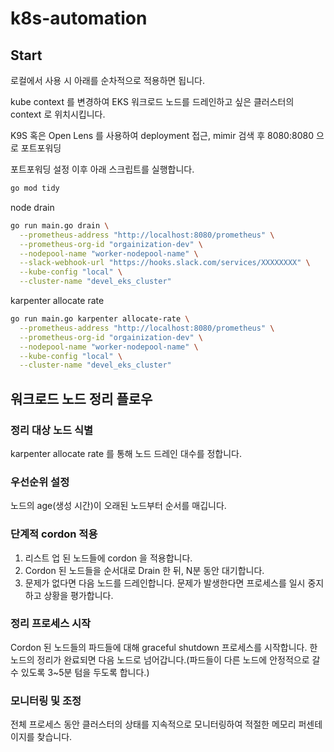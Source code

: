 # k8s-automation

## Start

로컬에서 사용 시 아래를 순차적으로 적용하면 됩니다.

kube context 를 변경하여 EKS 워크로드 노드를 드레인하고 싶은 클러스터의 context 로 위치시킵니다.

K9S 혹은 Open Lens 를 사용하여 deployment 접근, mimir 검색 후 8080:8080 으로 포트포워딩

포트포워딩 설정 이후 아래 스크립트를 실행합니다.

```sh
go mod tidy
```

node drain
```sh
go run main.go drain \
  --prometheus-address "http://localhost:8080/prometheus" \
  --prometheus-org-id "orgainization-dev" \
  --nodepool-name "worker-nodepool-name" \
  --slack-webhook-url "https://hooks.slack.com/services/XXXXXXXX" \
  --kube-config "local" \
  --cluster-name "devel_eks_cluster"
```

karpenter allocate rate
```sh
go run main.go karpenter allocate-rate \
  --prometheus-address "http://localhost:8080/prometheus" \
  --prometheus-org-id "orgainization-dev" \
  --nodepool-name "worker-nodepool-name" \
  --kube-config "local" \
  --cluster-name "devel_eks_cluster"
```

## 워크로드 노드 정리 플로우

### 정리 대상 노드 식별
karpenter allocate rate 를 통해 노드 드레인 대수를 정합니다.

### 우선순위 설정
노드의 age(생성 시간)이 오래된 노드부터 순서를 매깁니다.

### 단계적 cordon 적용
1. 리스트 업 된 노드들에 cordon 을 적용합니다.
2. Cordon 된 노드들을 순서대로 Drain 한 뒤, N분 동안 대기합니다.
3. 문제가 없다면 다음 노드를 드레인합니다. 문제가 발생한다면 프로세스를 일시 중지하고 상황을 평가합니다.

### 정리 프로세스 시작
Cordon 된 노드들의 파드들에 대해 graceful shutdown 프로세스를 시작합니다.
한 노드의 정리가 완료되면 다음 노드로 넘어갑니다.(파드들이 다른 노드에 안정적으로 갈 수 있도록 3~5분 텀을 두도록 합니다.)

### 모니터링 및 조정
전체 프로세스 동안 클러스터의 상태를 지속적으로 모니터링하여 적절한 메모리 퍼센테이지를 찾습니다.

